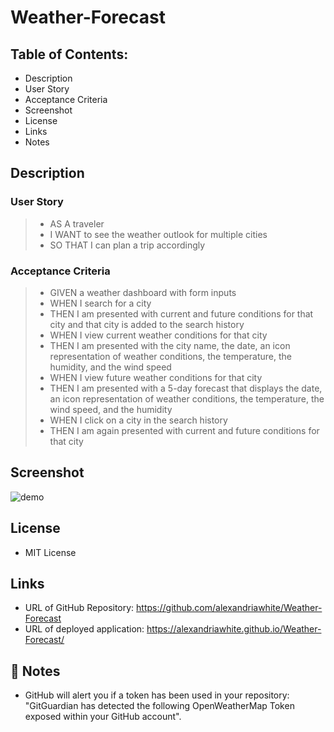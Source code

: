 # Weather-Forecast
## Table of Contents:

* Description 
* User Story
* Acceptance Criteria
* Screenshot
* License
* Links
* Notes

## Description


### User Story
> * AS A traveler
> * I WANT to see the weather outlook for multiple cities
> * SO THAT I can plan a trip accordingly

### Acceptance Criteria
> * GIVEN a weather dashboard with form inputs
> * WHEN I search for a city
> * THEN I am presented with current and future conditions for that city and that city is added to the search history
> * WHEN I view current weather conditions for that city
> * THEN I am presented with the city name, the date, an icon representation of weather conditions, the temperature, the humidity, and the wind speed
> * WHEN I view future weather conditions for that city
> * THEN I am presented with a 5-day forecast that displays the date, an icon representation of weather conditions, the temperature, the wind speed, and the humidity
> * WHEN I click on a city in the search history
> * THEN I am again presented with current and future conditions for that city

## Screenshot  
![demo](./assets/images/)

## License
* MIT License

## Links
* URL of GitHub Repository: https://github.com/alexandriawhite/Weather-Forecast
* URL of deployed application: https://alexandriawhite.github.io/Weather-Forecast/

## 📝 Notes
* GitHub will alert you if a token has been used in your repository: "GitGuardian has detected the following OpenWeatherMap Token exposed within your GitHub account". 
